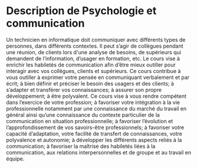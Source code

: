 # Description de Psychologie et communication

Un technicien en informatique doit communiquer avec différents types de
personnes, dans différents contextes. Il peut s’agir de collègues pendant une
réunion, de clients lors d'une analyse de besoins, de supérieurs qui
demandent de l’information, d’usager en formation, etc. Le cours vise à
enrichir les habiletés de communication afin d’être mieux outiller pour
interagir avec vos collègues, clients et supérieurs.
Ce cours contribue à vous outiller à exprimer votre pensée en communiquant
verbalement et par écrit; à bien définir et préciser le besoin des usagers et
des clients; à s’adapter et transférer vos connaissances; à assurer son
propre développement; à être polyvalent.
Ce cours vise à vous rendre compétent dans l’exercice de votre profession;
à favoriser votre intégration à la vie professionnelle notamment par une
connaissance du marché du travail en général ainsi qu’une connaissance du
contexte particulier de la communication en situation professionnelle; à
favoriser l’évolution et l’approfondissement de vos savoirs-être
professionnels; à favoriser votre capacité d’adaptation, votre facilité de
transfert de connaissances, votre polyvalence et autonomie; à développer
les différents aspects reliés à la communication; à favoriser la maîtrise des habiletés liées à la communication, aux relations interpersonnelles et de groupe et au travail en équipe.
